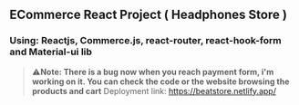 ## ECommerce React Project ( Headphones Store )
### Using: Reactjs, Commerce.js, react-router, react-hook-form and Material-ui lib
> ⚠️**Note: There is a bug now when you reach payment form, i'm working on it. You can check the code or the website browsing the products and cart** 
Deployment link: https://beatstore.netlify.app/
